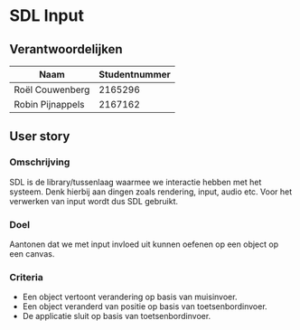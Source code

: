 # SDL Input

## Verantwoordelijken

| Naam | Studentnummer |
| --- | --- |
| Roël Couwenberg | 2165296 |
| Robin Pijnappels | 2167162 |

## User story

### Omschrijving

SDL is de library/tussenlaag waarmee we interactie hebben met het systeem.
Denk hierbij aan dingen zoals rendering, input, audio etc.
Voor het verwerken van input wordt dus SDL gebruikt.

### Doel

Aantonen dat we met input invloed uit kunnen oefenen op een object op een canvas.

### Criteria

- Een object vertoont verandering op basis van muisinvoer.
- Een object veranderd van positie op basis van toetsenbordinvoer.
- De applicatie sluit op basis van toetsenbordinvoer.
